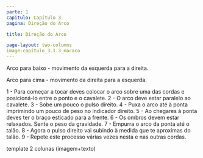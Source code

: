 ```yaml
---
parte: 1
capitulo: Capítulo 3
pagina: Direção do Arco

title: Direção do Arco

page-layout: two-columns
image:capítulo_3.1.3_macaco
---
```


Arco para baixo - movimento da esquerda para a direita.

Arco para cima - movimento da direita para a esquerda.

1 - Para começar a tocar deves colocar o arco sobre uma das cordas e posicioná-lo entre o ponto e o cavalete. 
2 - O arco deve estar paralelo ao cavalete. 
3 - Sobe um pouco o pulso direito.
4 - Puxa o arco até à ponta imprimindo um pouco de peso no indicador direito.
5 - Ao chegares à ponta deves ter o braço esticado para a frente.
6 - Os ombros devem estar relaxados. Sente o peso da gravidade.
7 - Empurra o arco da ponta até o talão.
8 - Agora o pulso direito vai subindo à medida que te aproximas do talão.
9 - Repete este processo várias vezes nesta e nas outras cordas.

template 2 colunas (imagem+texto)
